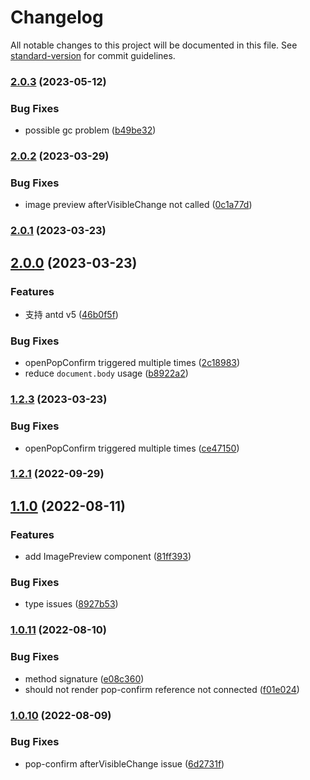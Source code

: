 # Changelog

All notable changes to this project will be documented in this file. See [standard-version](https://github.com/conventional-changelog/standard-version) for commit guidelines.

### [2.0.3](https://github.com/AngusFu/antd-portal-utils/compare/v2.0.2...v2.0.3) (2023-05-12)

### Bug Fixes

- possible gc problem ([b49be32](https://github.com/AngusFu/antd-portal-utils/commit/b49be32a70670337f6c37b5f43fb860ee220c33f))

### [2.0.2](https://github.com/AngusFu/antd-portal-utils/compare/v2.0.1...v2.0.2) (2023-03-29)

### Bug Fixes

- image preview afterVisibleChange not called ([0c1a77d](https://github.com/AngusFu/antd-portal-utils/commit/0c1a77df360f2ecc96e97cdda773e894f23fe79b))

### [2.0.1](https://github.com/AngusFu/antd-portal-utils/compare/v2.0.0...v2.0.1) (2023-03-23)

## [2.0.0](https://github.com/AngusFu/antd-portal-utils/compare/v1.2.3...v2.0.0) (2023-03-23)

### Features

- 支持 antd v5 ([46b0f5f](https://github.com/AngusFu/antd-portal-utils/commit/46b0f5f93efc91217b7a4ab5d0e329063aab1478))

### Bug Fixes

- openPopConfirm triggered multiple times ([2c18983](https://github.com/AngusFu/antd-portal-utils/commit/2c18983ab97403f82266c74d97414ea5c28cc18c))
- reduce `document.body` usage ([b8922a2](https://github.com/AngusFu/antd-portal-utils/commit/b8922a2c840c8b6d584c2c204109ed9325466c37))

### [1.2.3](https://github.com/AngusFu/antd-portal-utils/compare/v1.2.2...v1.2.3) (2023-03-23)

### Bug Fixes

- openPopConfirm triggered multiple times ([ce47150](https://github.com/AngusFu/antd-portal-utils/commit/ce4715048228bf97e8cbacdc40c1971578359daf))

### [1.2.1](https://github.com/AngusFu/antd-portal-utils/compare/v1.2.0...v1.2.1) (2022-09-29)

## [1.1.0](https://github.com/AngusFu/antd-portal-utils/compare/v1.0.11...v1.1.0) (2022-08-11)

### Features

- add ImagePreview component ([81ff393](https://github.com/AngusFu/antd-portal-utils/commit/81ff3937520756ce5a9f7b3541a17013ef09f194))

### Bug Fixes

- type issues ([8927b53](https://github.com/AngusFu/antd-portal-utils/commit/8927b53525fe7e5c161cfa0ca744f090b9d9b862))

### [1.0.11](https://github.com/AngusFu/antd-portal-utils/compare/v1.0.10...v1.0.11) (2022-08-10)

### Bug Fixes

- method signature ([e08c360](https://github.com/AngusFu/antd-portal-utils/commit/e08c3609574e69bbdd6a8322667849e5e116df00))
- should not render pop-confirm reference not connected ([f01e024](https://github.com/AngusFu/antd-portal-utils/commit/f01e02450b24d9e6a26be165dca5111ae11ec186))

### [1.0.10](https://github.com/AngusFu/antd-portal-utils/compare/v1.0.9...v1.0.10) (2022-08-09)

### Bug Fixes

- pop-confirm afterVisibleChange issue ([6d2731f](https://github.com/AngusFu/antd-portal-utils/commit/6d2731f2ef18d5d121c203437999831183bbe6b8))
